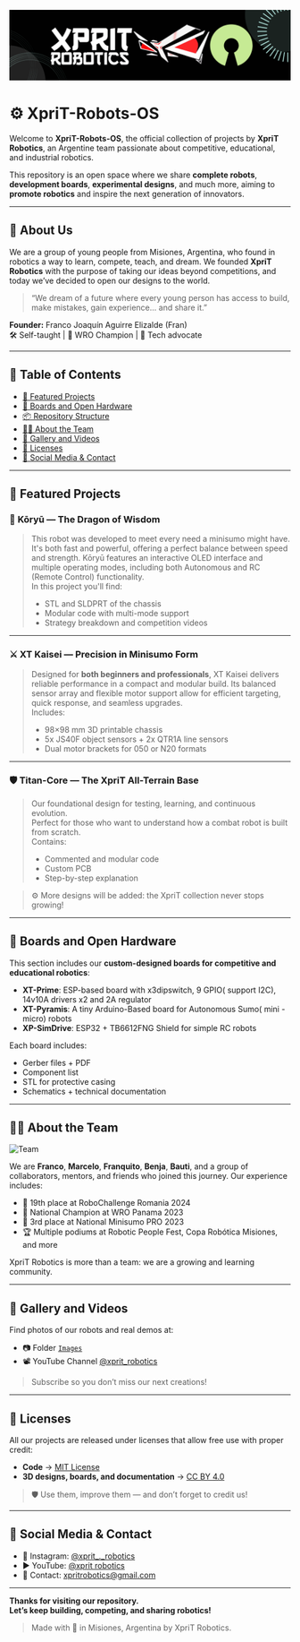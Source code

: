 ![Logo](Github_Docs/Header.png)

# ⚙️ XpriT-Robots-OS

Welcome to **XpriT-Robots-OS**, the official collection of projects by **XpriT Robotics**, an Argentine team passionate about competitive, educational, and industrial robotics.

This repository is an open space where we share **complete robots**, **development boards**, **experimental designs**, and much more, aiming to **promote robotics** and inspire the next generation of innovators.

---

## 🌟 About Us

We are a group of young people from Misiones, Argentina, who found in robotics a way to learn, compete, teach, and dream. We founded **XpriT Robotics** with the purpose of taking our ideas beyond competitions, and today we’ve decided to open our designs to the world.

> “We dream of a future where every young person has access to build, make mistakes, gain experience... and share it.”

**Founder:** Franco Joaquín Aguirre Elizalde (Fran)  
🛠️ Self-taught | 🤖 WRO Champion | 🚀 Tech advocate

---

## 📁 Table of Contents

* [🤖 Featured Projects](#-featured-projects)
* [🔧 Boards and Open Hardware](#-boards-and-open-hardware)
* [📦 Repository Structure](#-repository-structure)
* [🧑‍💻 About the Team](#-about-the-team)
* [📸 Gallery and Videos](#-gallery-and-videos)
* [📜 Licenses](#-licenses)
* [📲 Social Media & Contact](#-social-media--contact)

---

## 🤖 Featured Projects



### 🐍 **Kōryū** — The Dragon of Wisdom
> This robot was developed to meet every need a minisumo might have. It's both fast and powerful, offering a perfect balance between speed and strength. Kōryū features an interactive OLED interface and multiple operating modes, including both Autonomous and RC (Remote Control) functionality.  
> In this project you'll find:
> - STL and SLDPRT of the chassis
> - Modular code with multi-mode support
> - Strategy breakdown and competition videos


---

### ⚔️ **XT Kaisei** — Precision in Minisumo Form

> Designed for **both beginners and professionals**, XT Kaisei delivers reliable performance in a compact and modular build. Its balanced sensor array and flexible motor support allow for efficient targeting, quick response, and seamless upgrades.  
> Includes:  
> - 98×98 mm 3D printable chassis  
> - 5x JS40F object sensors + 2x QTR1A line sensors  
> - Dual motor brackets for 050 or N20 formats


---

### 🛡️ **Titan-Core** — The XpriT All-Terrain Base

> Our foundational design for testing, learning, and continuous evolution.  
> Perfect for those who want to understand how a combat robot is built from scratch.  
> Contains:
> - Commented and modular code  
> - Custom PCB  
> - Step-by-step explanation

> ⚙️ More designs will be added: the XpriT collection never stops growing!

---

## 🔧 Boards and Open Hardware

This section includes our **custom-designed boards for competitive and educational robotics**:

- **XT-Prime**: ESP-based board with x3dipswitch, 9 GPIO( support I2C), 14v10A drivers x2 and 2A regulator  
- **XT-Pyramis**: A tiny Arduino-Based board for Autonomous Sumo( mini - micro) robots  
- **XP-SimDrive**: ESP32 + TB6612FNG Shield for simple RC robots

Each board includes:
- Gerber files + PDF  
- Component list  
- STL for protective casing  
- Schematics + technical documentation


---

## 🧑‍💻 About the Team

![Team](Images/team_photo.jpg)

We are **Franco**, **Marcelo**, **Franquito**, **Benja**, **Bauti**, and a group of collaborators, mentors, and friends who joined this journey. Our experience includes:

- 🥉 19th place at RoboChallenge Romania 2024  
- 🥇 National Champion at WRO Panama 2023  
- 🥉 3rd place at National Minisumo PRO 2023  
- 🏆 Multiple podiums at Robotic People Fest, Copa Robótica Misiones, and more

XpriT Robotics is more than a team: we are a growing and learning community.

---

## 📸 Gallery and Videos

Find photos of our robots and real demos at:

- 📷 Folder [`Images`](./Images)  
- 📽️ YouTube Channel [@xprit_robotics](https://youtube.com/@xprit_robotics)

> Subscribe so you don’t miss our next creations!

---

## 📜 Licenses

All our projects are released under licenses that allow free use with proper credit:

- **Code** → [MIT License](./LICENSE)  
- **3D designs, boards, and documentation** → [CC BY 4.0](https://creativecommons.org/licenses/by/4.0/)

> 🛡️ Use them, improve them — and don’t forget to credit us!

---

## 📲 Social Media & Contact

- 📸 Instagram: [@xprit_._robotics](https://www.instagram.com/xprit_robotics/)  
- ▶️ YouTube: [@xprit robotics](https://youtube.com/@xprit_robotics)  
- 📧 Contact: xpritrobotics@gmail.com

---

**Thanks for visiting our repository.**  
**Let’s keep building, competing, and sharing robotics!**

> Made with 💙 in Misiones, Argentina by XpriT Robotics.
